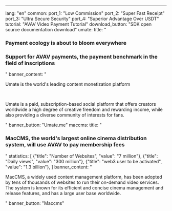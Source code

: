 ---
lang: "en"
common:
  port_1: "<span class='text-cred'>Low </span><span class='text-white'>Commission</span>"
  port_2: "<span class='text-cred'>Super Fast </span><span class='text-white'>Receipt</span>"
  port_3: "<span class='text-cred'>Ultra Secure </span><span class='text-white'>Security</span>"
  port_4: "<span class='text-cred'>Superior Advantage </span><span class='text-white'>Over USDT</span>"
  tutorial: "AVAV Video Payment Tutorial"
  download_button: "SDK open source documentation download"
umate:
  title: "<h3 class='text-cred text-center'>Payment ecology is about to bloom everywhere</h3>
  <h3 class='text-white text-center'>Support for AVAV payments, the payment benchmark in the field of inscriptions</h3>"
  banner_content: "<p class='text-white'>Umate is the world's leading content monetization platform</p><br/>
  <p class='text-text text-[14px] max-w-[674px]'>Umate is a paid, subscription-based social platform that offers creators worldwide a high degree of creative freedom and rewarding income, while also providing a diverse community of interests for fans.</p>"
  banner_button: "Umate.me"
maccms:
  title: "<h3 class='text-cred text-center'>MacCMS, the world's largest online cinema distribution system, will use AVAV to pay membership fees</h3>"
  statistics: [
    {"title": "Number of Websites", "value": "7 million"},
    {"title": "Daily views", "value": "300 million"},
    {"title": "web3 user to be activated", "value": "1.3 billion"},
  ]
  banner_content: "<p class='text-text text-[14px] leading-tight'>MacCMS, a widely used content management platform, has been adopted by tens of thousands of websites to run their on-demand video services.<br/>The system is known for its efficient and concise cinema management and release features, and has a large user base worldwide.</p>"
  banner_button: "Maccms"